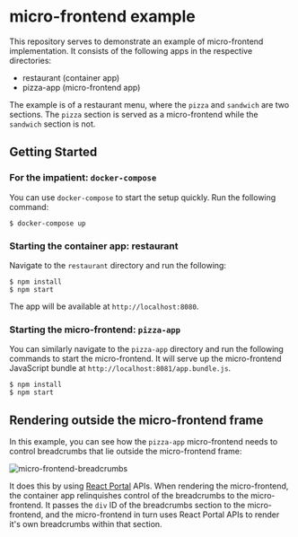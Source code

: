 # micro-frontend example

This repository serves to demonstrate an example of micro-frontend implementation. It consists of the following apps in the respective directories:

- restaurant (container app)
- pizza-app (micro-frontend app)

The example is of a restaurant menu, where the `pizza` and `sandwich` are two sections. The `pizza` section is served as a micro-frontend while the `sandwich` section is not.

## Getting Started

### For the impatient: `docker-compose`

You can use `docker-compose` to start the setup quickly. Run the following command:

```
$ docker-compose up
```

### Starting the container app: restaurant

Navigate to the `restaurant` directory and run the following:

```
$ npm install
$ npm start
```

The app will be available at `http://localhost:8080`.

### Starting the micro-frontend: `pizza-app`

You can similarly navigate to the `pizza-app` directory and run the following commands to start the micro-frontend. It will serve up the micro-frontend JavaScript bundle at `http://localhost:8081/app.bundle.js`.

```
$ npm install
$ npm start
```

## Rendering outside the micro-frontend frame

In this example, you can see how the `pizza-app` micro-frontend needs to control breadcrumbs that lie outside the micro-frontend frame:

![micro-frontend-breadcrumbs](https://github.com/contentstack/micro-frontend-example/blob/main/.screenshots/microfrontend-breadcrumbs.png?raw=true)

It does this by using [React Portal] APIs. When rendering the micro-frontend, the container app relinquishes control of the breadcrumbs to the micro-frontend. It passes the `div` ID of the breadcrumbs section to the micro-frontend, and the micro-frontend in turn uses React Portal APIs to render it's own breadcrumbs within that section.

[React Portal]: https://reactjs.org/docs/portals.html
